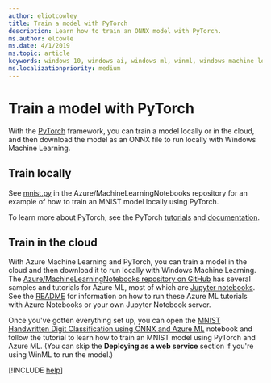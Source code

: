 ```yaml
---
author: eliotcowley
title: Train a model with PyTorch
description: Learn how to train an ONNX model with PyTorch.
ms.author: elcowle
ms.date: 4/1/2019
ms.topic: article
keywords: windows 10, windows ai, windows ml, winml, windows machine learning, pytorch
ms.localizationpriority: medium
---
```


# Train a model with PyTorch

With the [PyTorch](https://pytorch.org/) framework, you can train a model locally or in the cloud, and then download the model as an ONNX file to run locally with Windows Machine Learning.

## Train locally

See [mnist.py](https://github.com/Azure/MachineLearningNotebooks/blob/master/onnx/mnist.py) in the Azure/MachineLearningNotebooks repository for an example of how to train an MNIST model locally using PyTorch.

To learn more about PyTorch, see the PyTorch [tutorials](https://pytorch.org/tutorials/) and [documentation](https://pytorch.org/docs/stable/index.html).

## Train in the cloud

With Azure Machine Learning and PyTorch, you can train a model in the cloud and then download it to run locally with Windows Machine Learning. The [Azure/MachineLearningNotebooks repository on GitHub](https://github.com/Azure/MachineLearningNotebooks) has several samples and tutorials for Azure ML, most of which are [Jupyter notebooks](https://jupyter.org/). See the [README](https://github.com/Azure/MachineLearningNotebooks/blob/master/README.md) for information on how to run these Azure ML tutorials with Azure Notebooks or your own Jupyter Notebook server.

Once you've gotten everything set up, you can open the [MNIST Handwritten Digit Classification using ONNX and Azure ML](https://github.com/Azure/MachineLearningNotebooks/blob/master/onnx/onnx-train-pytorch-aml-deploy-mnist.ipynb) notebook and follow the tutorial to learn how to train an MNIST model using PyTorch and Azure ML. (You can skip the **Deploying as a web service** section if you're using WinML to run the model.)

[!INCLUDE [help](../includes/get-help.md)]
